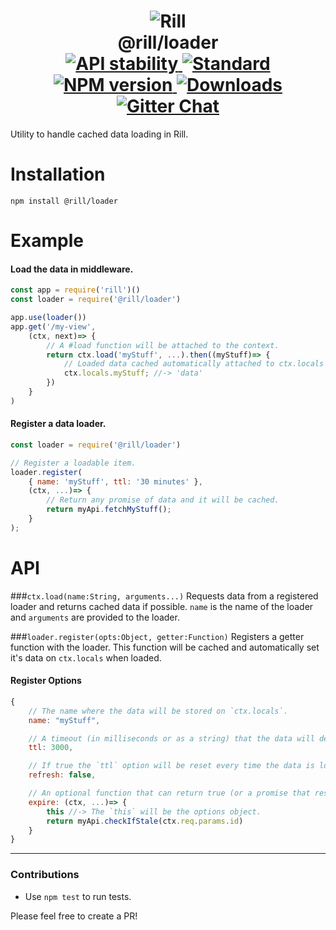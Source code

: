 <h1 align="center">
  <!-- Logo -->
  <img src="https://raw.githubusercontent.com/rill-js/rill/master/Rill-Icon.jpg" alt="Rill"/>
  <br/>
  @rill/loader
	<br/>

  <!-- Stability -->
  <a href="https://nodejs.org/api/documentation.html#documentation_stability_index">
    <img src="https://img.shields.io/badge/stability-stable-brightgreen.svg?style=flat-square" alt="API stability"/>
  </a>
  <!-- Standard -->
  <a href="https://github.com/feross/standard">
    <img src="https://img.shields.io/badge/code%20style-standard-brightgreen.svg?style=flat-square" alt="Standard"/>
  </a>
  <!-- NPM version -->
  <a href="https://npmjs.org/package/@rill/loader">
    <img src="https://img.shields.io/npm/v/@rill/loader.svg?style=flat-square" alt="NPM version"/>
  </a>
  <!-- Downloads -->
  <a href="https://npmjs.org/package/@rill/loader">
    <img src="https://img.shields.io/npm/dm/@rill/loader.svg?style=flat-square" alt="Downloads"/>
  </a>
  <!-- Gitter Chat -->
  <a href="https://gitter.im/rill-js/rill">
    <img src="https://img.shields.io/gitter/room/rill-js/rill.svg?style=flat-square" alt="Gitter Chat"/>
  </a>
</h1>

Utility to handle cached data loading in Rill.

# Installation

```console
npm install @rill/loader
```

# Example

#### Load the data in middleware.
```js
const app = require('rill')()
const loader = require('@rill/loader')

app.use(loader())
app.get('/my-view',
	(ctx, next)=> {
		// A #load function will be attached to the context.
		return ctx.load('myStuff', ...).then((myStuff)=> {
			// Loaded data cached automatically attached to ctx.locals
			ctx.locals.myStuff; //-> 'data'
		})
	}
)
```

#### Register a data loader.
```js
const loader = require('@rill/loader')

// Register a loadable item.
loader.register(
	{ name: 'myStuff', ttl: '30 minutes' },
	(ctx, ...)=> {
	    // Return any promise of data and it will be cached.
	    return myApi.fetchMyStuff();
	}
);
```

# API

###`ctx.load(name:String, arguments...)`
Requests data from a registered loader and returns cached data if possible.
`name` is the name of the loader and `arguments` are provided to the loader.

###`loader.register(opts:Object, getter:Function)`
Registers a getter function with the loader.
This function will be cached and automatically set it's data on `ctx.locals` when loaded.

#### Register Options
```js
{
	// The name where the data will be stored on `ctx.locals`.
	name: "myStuff",

	// A timeout (in milliseconds or as a string) that the data will deleted in.
	ttl: 3000,

	// If true the `ttl` option will be reset every time the data is loaded.
	refresh: false,

	// An optional function that can return true (or a promise that resolves to true) to delete the cached data.
	expire: (ctx, ...)=> {
		this //-> The `this` will be the options object.
		return myApi.checkIfStale(ctx.req.params.id)
	}
}
```

---

### Contributions

* Use `npm test` to run tests.

Please feel free to create a PR!
